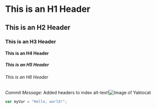 # This is an H1 Header
## This is an H2 Header
### This is an H3 Header
#### This is an H4 Header
##### This is an H5 Header
###### This is an H6 Header
_Commit Message_: Added headers to index
alt-text!![Image of Yaktocat](https://octodex.github.com/images/yaktocat.png)
``` javascript
var myVar = "Hello, world!";
```
